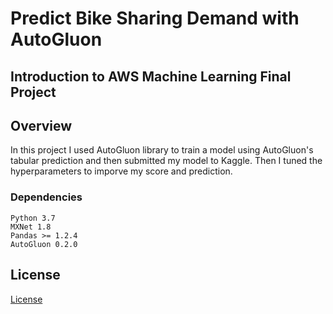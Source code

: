 # Predict Bike Sharing Demand with AutoGluon

## Introduction to AWS Machine Learning Final Project

## Overview
In this project I used AutoGluon library to train a model using AutoGluon's tabular prediction and then submitted my model to Kaggle.
Then I tuned the hyperparameters to imporve my score and prediction.

### Dependencies

```
Python 3.7
MXNet 1.8
Pandas >= 1.2.4
AutoGluon 0.2.0 
```


## License
[License](LICENSE.txt)
